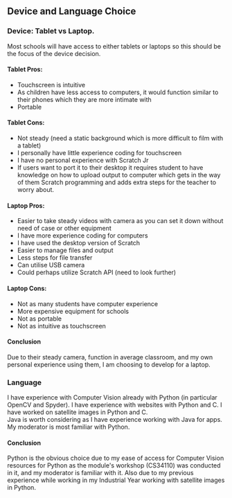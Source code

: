 ## Device and Language Choice

### Device: Tablet vs Laptop.

Most schools will have access to either tablets or laptops so this should be the focus of the device decision.

#### Tablet Pros:
* Touchscreen is intuitive
* As children have less access to computers, it would function similar to their phones which they are more intimate with
* Portable

#### Tablet Cons:
* Not steady (need a static background which is more difficult to film with a tablet)
* I personally have little experience coding for touchscreen
* I have no personal experience with Scratch Jr
* If users want to port it to their desktop it requires student to have knowledge on how to upload output to computer which gets in the way of them Scratch programming and adds extra steps for the teacher to worry about.

#### Laptop Pros:
* Easier to take steady videos with camera as you can set it down without need of case or other equipment
* I have more experience coding for computers
* I have used the desktop version of Scratch
* Easier to manage files and output
* Less steps for file transfer
* Can utilise USB camera
* Could perhaps utilize Scratch API (need to look further)

#### Laptop Cons:
* Not as many students have computer experience
* More expensive equipment for schools
* Not as portable
* Not as intuitive as touchscreen

#### Conclusion
Due to their steady camera, function in average classroom, and my own personal experience using them, I am choosing to develop for a laptop.

### Language
I have experience with Computer Vision already with Python (in particular OpenCV and Spyder). I have experience with websites with Python and C. I have worked on satellite images in Python and C.</br>
Java is worth considering as I have experience working with Java for apps.</br>
My moderator is most familiar with Python. </br>

#### Conclusion
Python is the obvious choice due to my ease of access for Computer Vision resources for Python as the module's workshop (CS34110) was conducted in it, and my moderator is familiar with it. Also due to my previous experience while working in my Industrial Year working with satellite images in Python.